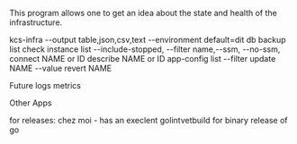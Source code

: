 
This program allows one to get an idea about the state and health of the
infrastructure.

kcs-infra   --output table,json,csv,text --environment default=dit
  db
  backup
    list
    check
  instance
    list --include-stopped, --filter name,--ssm, --no-ssm, 
    connect NAME or ID
    describe NAME or ID
  app-config
    list --filter
    update NAME --value
    revert NAME
    
    
    
Future
  logs
  metrics
  
  
Other Apps


for releases:
chez moi - has an execlent golintvetbuild for binary release of go 
